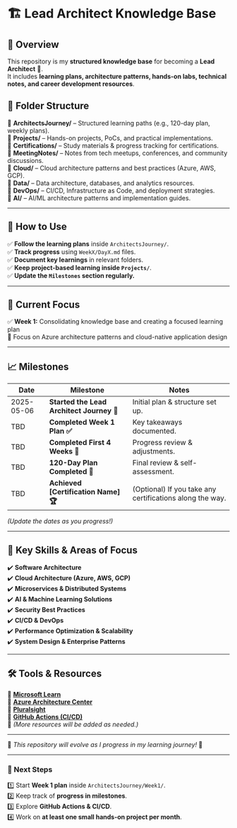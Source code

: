 # 🏗️ Lead Architect Knowledge Base

## 📌 Overview

This repository is my **structured knowledge base** for becoming a **Lead Architect** 🚀.  
It includes **learning plans, architecture patterns, hands-on labs, technical notes, and career development resources**.

## 📂 Folder Structure

📁 **ArchitectsJourney/** – Structured learning paths (e.g., 120-day plan, weekly plans).  
📁 **Projects/** – Hands-on projects, PoCs, and practical implementations.  
📁 **Certifications/** – Study materials & progress tracking for certifications.  
📁 **MeetingNotes/** – Notes from tech meetups, conferences, and community discussions.  
📁 **Cloud/** – Cloud architecture patterns and best practices (Azure, AWS, GCP).  
📁 **Data/** – Data architecture, databases, and analytics resources.  
📁 **DevOps/** – CI/CD, Infrastructure as Code, and deployment strategies.  
📁 **AI/** – AI/ML architecture patterns and implementation guides.

---

## 🚀 How to Use

✅ **Follow the learning plans** inside `ArchitectsJourney/`.  
✅ **Track progress** using `WeekX/DayX.md` files.  
✅ **Document key learnings** in relevant folders.  
✅ **Keep project-based learning inside `Projects/`**.  
✅ **Update the `Milestones` section regularly.**

---

## 📅 Current Focus

✅ **Week 1:** Consolidating knowledge base and creating a focused learning plan  
📌 Focus on Azure architecture patterns and cloud-native application design

---

## 📈 Milestones

| Date       | Milestone                                 | Notes                                                    |
| ---------- | ----------------------------------------- | -------------------------------------------------------- |
| 2025-05-06 | **Started the Lead Architect Journey 🚀** | Initial plan & structure set up.                         |
| TBD        | **Completed Week 1 Plan ✅**              | Key takeaways documented.                                |
| TBD        | **Completed First 4 Weeks 🎯**            | Progress review & adjustments.                           |
| TBD        | **120-Day Plan Completed 🎉**             | Final review & self-assessment.                          |
| TBD        | **Achieved [Certification Name] 🏆**      | (Optional) If you take any certifications along the way. |

_(Update the dates as you progress!)_

---

## 📌 Key Skills & Areas of Focus

✔️ **Software Architecture**  
✔️ **Cloud Architecture (Azure, AWS, GCP)**  
✔️ **Microservices & Distributed Systems**  
✔️ **AI & Machine Learning Solutions**  
✔️ **Security Best Practices**  
✔️ **CI/CD & DevOps**  
✔️ **Performance Optimization & Scalability**  
✔️ **System Design & Enterprise Patterns**

---

## 🛠️ Tools & Resources

🔹 **[Microsoft Learn](https://learn.microsoft.com/en-us/)**  
🔹 **[Azure Architecture Center](https://learn.microsoft.com/en-us/azure/architecture/)**  
🔹 **[Pluralsight](https://www.pluralsight.com/)**  
🔹 **[GitHub Actions (CI/CD)](https://github.com/features/actions)**  
🔹 _(More resources will be added as needed.)_

---

📖 _This repository will evolve as I progress in my learning journey!_ 🚀

---

### 🎯 Next Steps

1️⃣ Start **Week 1 plan** inside `ArchitectsJourney/Week1/`.  
2️⃣ Keep track of **progress in milestones**.  
3️⃣ Explore **GitHub Actions & CI/CD**.  
4️⃣ Work on **at least one small hands-on project per month**.
